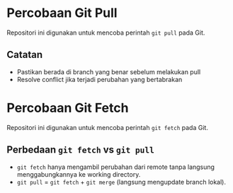 # Percobaan Git Pull

Repositori ini digunakan untuk mencoba perintah `git pull` pada Git.

## Catatan
- Pastikan berada di branch yang benar sebelum melakukan pull
- Resolve conflict jika terjadi perubahan yang bertabrakan

# Percobaan Git Fetch  

Repositori ini digunakan untuk mencoba perintah `git fetch` pada Git.  

## Perbedaan `git fetch` vs `git pull`  
- `git fetch` hanya mengambil perubahan dari remote tanpa langsung menggabungkannya ke working directory.  
- `git pull` = `git fetch` + `git merge` (langsung mengupdate branch lokal). 

